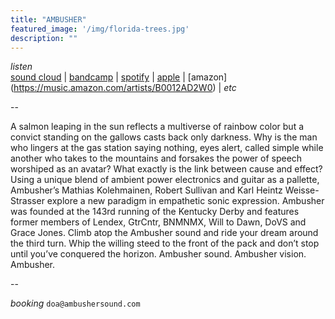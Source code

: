 ```yaml
---
title: "AMBUSHER"
featured_image: '/img/florida-trees.jpg'
description: ""
---
```


*listen* <br>
[sound cloud](https://soundcloud.com/ambushersound) |
[bandcamp](https://ambusher.bandcamp.com) |
[spotify](https://open.spotify.com/artist/0awQztt9158JRJU2kChI8I) |
[apple](https://geo.music.apple.com/us/artist/ambusher/1476267313?mt=1&app=music) |
[amazon] (https://music.amazon.com/artists/B0012AD2W0) |
*etc*


-- 

A salmon leaping in the sun reflects a multiverse of rainbow color but a convict standing on the gallows casts back only darkness. Why is the man who lingers at the gas station saying nothing, eyes alert, called simple while another who takes to the mountains and forsakes the power of speech worshiped as an avatar?  What exactly is the link between cause and effect? Using a unique blend of ambient power electronics and guitar as a pallette, Ambusher’s Mathias Kolehmainen, Robert Sullivan and Karl Heintz Weisse-Strasser explore a new paradigm in empathetic sonic expression. Ambusher was founded at the 143rd running of the Kentucky Derby and features former members of Lendex, GtrCntr, BNMNMX, Will to Dawn, DoVS and Grace Jones. Climb atop the Ambusher sound and ride your dream around the third turn.  Whip the willing steed to the front of the pack and don’t stop until you’ve conquered the horizon. Ambusher sound. Ambusher vision. Ambusher. 

--

*booking* `doa@ambushersound.com`



